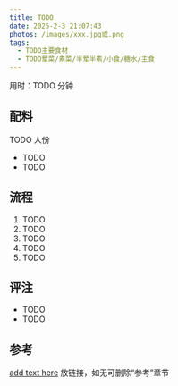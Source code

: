 ```yaml
---
title: TODO
date: 2025-2-3 21:07:43
photos: /images/xxx.jpg或.png
tags:
  - TODO主要食材
  - TODO荤菜/素菜/半荤半素/小食/糖水/主食
---
```


用时：TODO 分钟

## 配料

TODO 人份

- TODO
- TODO

<!--more-->

## 流程

1. TODO
2. TODO
3. TODO
4. TODO
5. TODO

## 评注

- TODO
- TODO

## 参考

[add text here](add_url_here "打开参考链接") 放链接，如无可删除“参考”章节